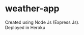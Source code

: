 # weather-app
 Created using Node Js (Express Js).                                                                                                       
 Deployed in Heroku
